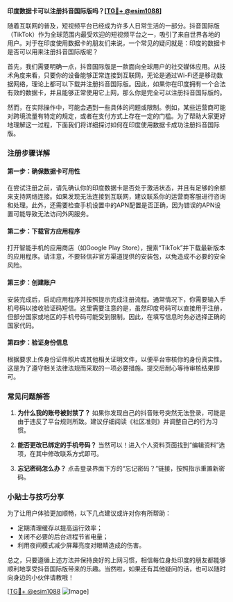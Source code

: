 **印度数据卡可以注册抖音国际版吗？[[TG💪+ @esim1088](https://t.me/s/esim1088)]**

随着互联网的普及，短视频平台已经成为许多人日常生活的一部分。抖音国际版（TikTok）作为全球范围内最受欢迎的短视频平台之一，吸引了来自世界各地的用户。对于在印度使用数据卡的朋友们来说，一个常见的疑问就是：印度的数据卡是否可以用来注册抖音国际版呢？

首先，我们需要明确一点，抖音国际版是一款面向全球用户的社交媒体应用。从技术角度来看，只要你的设备能够正常连接到互联网，无论是通过Wi-Fi还是移动数据网络，理论上都可以下载并注册抖音国际版。因此，如果你在印度拥有一个合法有效的数据卡，并且能够正常使用它上网，那么你是完全可以注册抖音国际版的。

然而，在实际操作中，可能会遇到一些具体的问题或限制。例如，某些运营商可能对跨境流量有特定的规定，或者在支付方式上存在一定的门槛。为了帮助大家更好地理解这一过程，下面我们将详细探讨如何在印度使用数据卡成功注册抖音国际版。

### 注册步骤详解

#### 第一步：确保数据卡可用性
在尝试注册之前，请先确认你的印度数据卡是否处于激活状态，并且有足够的余额来支持网络连接。如果发现无法连接到互联网，建议联系你的运营商客服进行咨询和处理。此外，还需要检查手机设置中的APN配置是否正确，因为错误的APN设置可能导致无法访问外网服务。

#### 第二步：下载官方应用程序
打开智能手机的应用商店（如Google Play Store），搜索“TikTok”并下载最新版本的应用程序。请注意，不要轻信非官方渠道提供的安装包，以免造成不必要的安全风险。

#### 第三步：创建账户
安装完成后，启动应用程序并按照提示完成注册流程。通常情况下，你需要输入手机号码以接收验证码短信。这里需要注意的是，虽然印度号码可以直接用于注册，但部分国家或地区的手机号码可能受到限制。因此，在填写信息时务必选择正确的国家代码。

#### 第四步：验证身份信息
根据要求上传身份证件照片或其他相关证明文件，以便平台审核你的身份真实性。这是为了遵守相关法律法规而采取的一项必要措施。提交后耐心等待审核结果即可。

### 常见问题解答

1. **为什么我的账号被封禁了？**
   如果你发现自己的抖音账号突然无法登录，可能是由于违反了平台规则所致。建议仔细阅读《社区准则》并调整自己的行为习惯。

2. **能否更改已绑定的手机号码？**
   当然可以！进入个人资料页面找到“编辑资料”选项，在其中修改联系方式即可。

3. **忘记密码怎么办？**
   点击登录界面下方的“忘记密码？”链接，按照指示重置新密码。

### 小贴士与技巧分享

为了让用户体验更加顺畅，以下几点建议或许对你有所帮助：
- 定期清理缓存以提高运行效率；
- 关闭不必要的后台进程节省电量；
- 利用夜间模式减少屏幕亮度对眼睛造成的伤害。

总之，只要遵循上述方法并保持良好的上网习惯，相信每位身处印度的朋友都能够顺利地享受抖音国际版带来的乐趣。当然啦，如果还有其他疑问的话，也可以随时向身边的小伙伴请教哦！

[[TG💪+ @esim1088](https://t.me/s/esim1088) ![Image](https://i.postimg.cc/4NQfJmqS/Snipaste-2025-05-13-00-14-12.png)]